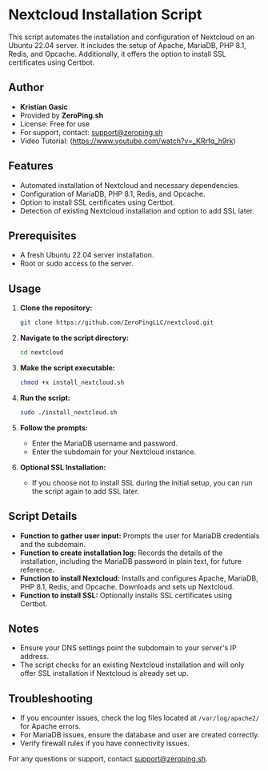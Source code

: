 # Nextcloud Installation Script

This script automates the installation and configuration of Nextcloud on an Ubuntu 22.04 server. It includes the setup of Apache, MariaDB, PHP 8.1, Redis, and Opcache. Additionally, it offers the option to install SSL certificates using Certbot.

## Author

- **Kristian Gasic**
- Provided by **ZeroPing.sh**
- License: Free for use
- For support, contact: [support@zeroping.sh](mailto:support@zeroping.sh)
- Video Tutorial: (https://www.youtube.com/watch?v=_KRrfq_h9rk)


## Features

- Automated installation of Nextcloud and necessary dependencies.
- Configuration of MariaDB, PHP 8.1, Redis, and Opcache.
- Option to install SSL certificates using Certbot.
- Detection of existing Nextcloud installation and option to add SSL later.

## Prerequisites

- A fresh Ubuntu 22.04 server installation.
- Root or sudo access to the server.

## Usage

1. **Clone the repository:**
   ```bash
   git clone https://github.com/ZeroPingLLC/nextcloud.git
   ```

2. **Navigate to the script directory:**
   ```bash
   cd nextcloud
   ```

3. **Make the script executable:**
   ```bash
   chmod +x install_nextcloud.sh
   ```

4. **Run the script:**
   ```bash
   sudo ./install_nextcloud.sh
   ```

5. **Follow the prompts:**
   - Enter the MariaDB username and password.
   - Enter the subdomain for your Nextcloud instance.

6. **Optional SSL Installation:**
   - If you choose not to install SSL during the initial setup, you can run the script again to add SSL later.

## Script Details

- **Function to gather user input:** Prompts the user for MariaDB credentials and the subdomain.
- **Function to create installation log:** Records the details of the installation, including the MariaDB password in plain text, for future reference.
- **Function to install Nextcloud:** Installs and configures Apache, MariaDB, PHP 8.1, Redis, and Opcache. Downloads and sets up Nextcloud.
- **Function to install SSL:** Optionally installs SSL certificates using Certbot.

## Notes

- Ensure your DNS settings point the subdomain to your server's IP address.
- The script checks for an existing Nextcloud installation and will only offer SSL installation if Nextcloud is already set up.

## Troubleshooting

- If you encounter issues, check the log files located at `/var/log/apache2/` for Apache errors.
- For MariaDB issues, ensure the database and user are created correctly.
- Verify firewall rules if you have connectivity issues.

For any questions or support, contact [support@zeroping.sh](mailto:support@zeroping.sh).

